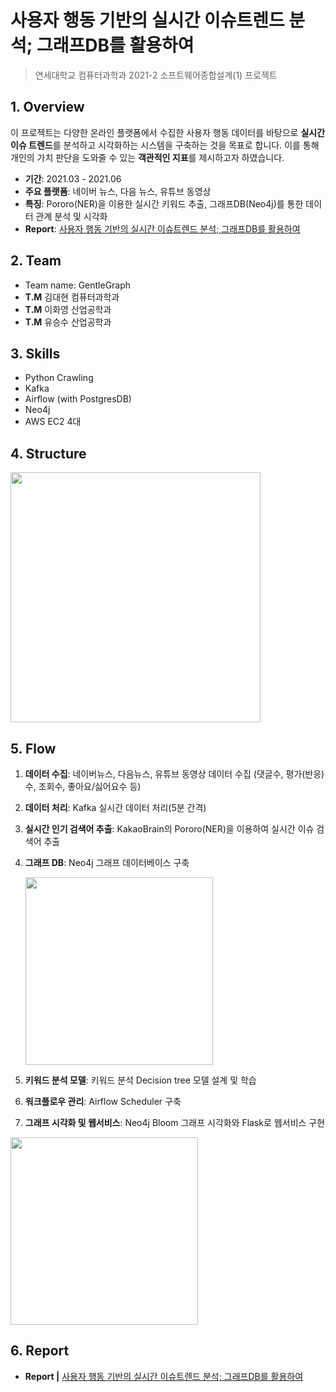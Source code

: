 # 사용자 행동 기반의 실시간 이슈트렌드 분석; 그래프DB를 활용하여

> 연세대학교 컴퓨터과학과 2021-2 소프트웨어종합설계(1) 프로젝트

## 1. Overview

이 프로젝트는 다양한 온라인 플랫폼에서 수집한 사용자 행동 데이터를 바탕으로 **실시간 이슈 트렌드**를 분석하고 시각화하는 시스템을 구축하는 것을 목표로 합니다. 이를 통해 개인의 가치 판단을 도와줄 수 있는 **객관적인 지표**를 제시하고자 하였습니다.

- **기간**: 2021.03 - 2021.06
- **주요 플랫폼**: 네이버 뉴스, 다음 뉴스, 유튜브 동영상
- **특징**: Pororo(NER)을 이용한 실시간 키워드 추출, 그래프DB(Neo4j)를 통한 데이터 관계 분석 및 시각화
- **Report**: [사용자 행동 기반의 실시간 이슈트렌드 분석; 그래프DB를 활용하여](https://2hwayoung.notion.site/DB-e85b2cdd78624fa2a7ced1e62b4f51ba?pvs=4)

  
## 2. Team
- Team name: GentleGraph
- **T.M** 김대현 컴퓨터과학과
- **T.M** 이화영 산업공학과
- **T.M** 유승수 산업공학과

## 3. Skills
- Python Crawling
- Kafka
- Airflow (with PostgresDB)
- Neo4j
- AWS EC2 4대

## 4. Structure
<img src="https://github.com/user-attachments/assets/c578abcd-f684-44da-bb55-15b6519ecbae" height="400"/>


## 5. Flow
1) **데이터 수집**: 네이버뉴스, 다음뉴스, 유튜브 동영상 데이터 수집 (댓글수, 평가(반응)수, 조회수, 좋아요/싫어요수 등)
3) **데이터 처리**: Kafka 실시간 데이터 처리(5분 간격)
4) **실시간 인기 검색어 추출**: KakaoBrain의 Pororo(NER)을 이용하여 실시간 이슈 검색어 추출
5) **그래프 DB**: Neo4j 그래프 데이터베이스 구축


   <img src="https://github.com/user-attachments/assets/61d183fd-2dc3-4a98-af76-9dc1b4d5d642" height="300"/>

6) **키워드 분석 모델**: 키워드 분석 Decision tree 모델 설계 및 학습
7) **워크플로우 관리**: Airflow Scheduler 구축
8) **그래프 시각화 및 웹서비스**: Neo4j Bloom 그래프 시각화와 Flask로 웹서비스 구현

  <img src="https://github.com/user-attachments/assets/303941bf-2ce0-4612-886f-405690315a4b" height="300"/>


## 6. Report

- **Report |** [사용자 행동 기반의 실시간 이슈트렌드 분석; 그래프DB를 활용하여](https://2hwayoung.notion.site/DB-e85b2cdd78624fa2a7ced1e62b4f51ba?pvs=4)
